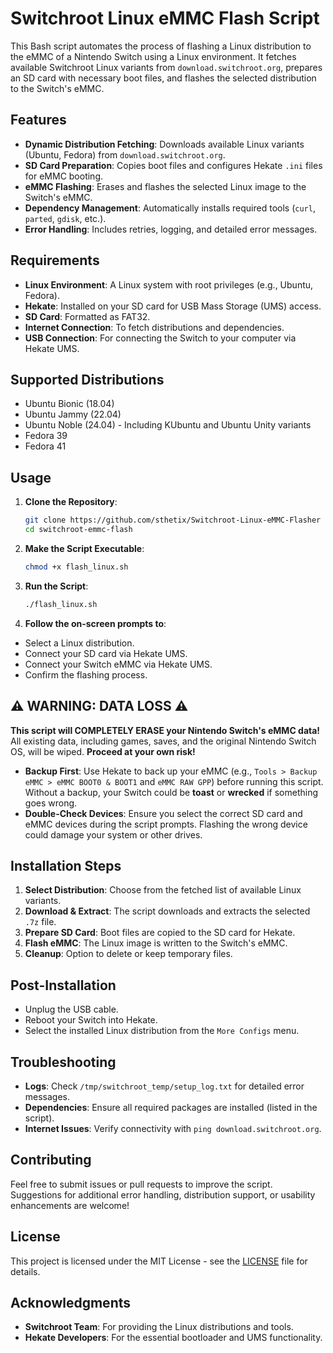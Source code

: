 # Switchroot Linux eMMC Flash Script

This Bash script automates the process of flashing a Linux distribution to the eMMC of a Nintendo Switch using a Linux environment. It fetches available Switchroot Linux variants from `download.switchroot.org`, prepares an SD card with necessary boot files, and flashes the selected distribution to the Switch's eMMC.

## Features
- **Dynamic Distribution Fetching**: Downloads available Linux variants (Ubuntu, Fedora) from `download.switchroot.org`.
- **SD Card Preparation**: Copies boot files and configures Hekate `.ini` files for eMMC booting.
- **eMMC Flashing**: Erases and flashes the selected Linux image to the Switch's eMMC.
- **Dependency Management**: Automatically installs required tools (`curl`, `parted`, `gdisk`, etc.).
- **Error Handling**: Includes retries, logging, and detailed error messages.

## Requirements
- **Linux Environment**: A Linux system with root privileges (e.g., Ubuntu, Fedora).
- **Hekate**: Installed on your SD card for USB Mass Storage (UMS) access.
- **SD Card**: Formatted as FAT32.
- **Internet Connection**: To fetch distributions and dependencies.
- **USB Connection**: For connecting the Switch to your computer via Hekate UMS.

## Supported Distributions
- Ubuntu Bionic (18.04)
- Ubuntu Jammy (22.04)
- Ubuntu Noble (24.04) - Including KUbuntu and Ubuntu Unity variants
- Fedora 39
- Fedora 41

## Usage
1. **Clone the Repository**:
   ```bash
   git clone https://github.com/sthetix/Switchroot-Linux-eMMC-Flasher
   cd switchroot-emmc-flash

2. **Make the Script Executable**:
    ```bash
    chmod +x flash_linux.sh

3. **Run the Script**:
   ```bash
   ./flash_linux.sh


4. **Follow the on-screen prompts to**:
  - Select a Linux distribution.
  - Connect your SD card via Hekate UMS.
  - Connect your Switch eMMC via Hekate UMS.
  - Confirm the flashing process.

## ⚠️ WARNING: DATA LOSS ⚠️
**This script will COMPLETELY ERASE your Nintendo Switch's eMMC data!** All existing data, including games, saves, and the original Nintendo Switch OS, will be wiped. **Proceed at your own risk!**

- **Backup First**: Use Hekate to back up your eMMC (e.g., `Tools > Backup eMMC > eMMC BOOT0 & BOOT1` and `eMMC RAW GPP`) before running this script. Without a backup, your Switch could be **toast** or **wrecked** if something goes wrong.
- **Double-Check Devices**: Ensure you select the correct SD card and eMMC devices during the script prompts. Flashing the wrong device could damage your system or other drives.

## Installation Steps
1. **Select Distribution**: Choose from the fetched list of available Linux variants.
2. **Download & Extract**: The script downloads and extracts the selected `.7z` file.
3. **Prepare SD Card**: Boot files are copied to the SD card for Hekate.
4. **Flash eMMC**: The Linux image is written to the Switch's eMMC.
5. **Cleanup**: Option to delete or keep temporary files.

## Post-Installation
- Unplug the USB cable.
- Reboot your Switch into Hekate.
- Select the installed Linux distribution from the `More Configs` menu.

## Troubleshooting
- **Logs**: Check `/tmp/switchroot_temp/setup_log.txt` for detailed error messages.
- **Dependencies**: Ensure all required packages are installed (listed in the script).
- **Internet Issues**: Verify connectivity with `ping download.switchroot.org`.

## Contributing
Feel free to submit issues or pull requests to improve the script. Suggestions for additional error handling, distribution support, or usability enhancements are welcome!

## License
This project is licensed under the MIT License - see the [LICENSE](LICENSE) file for details.

## Acknowledgments
- **Switchroot Team**: For providing the Linux distributions and tools.
- **Hekate Developers**: For the essential bootloader and UMS functionality.



